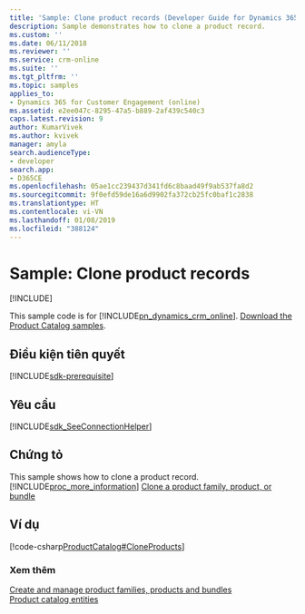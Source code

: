 ```yaml
---
title: 'Sample: Clone product records (Developer Guide for Dynamics 365 for Customer Engagement) | MicrosoftDocs'
description: Sample demonstrates how to clone a product record.
ms.custom: ''
ms.date: 06/11/2018
ms.reviewer: ''
ms.service: crm-online
ms.suite: ''
ms.tgt_pltfrm: ''
ms.topic: samples
applies_to:
- Dynamics 365 for Customer Engagement (online)
ms.assetid: e2ee047c-8295-47a5-b889-2af439c540c3
caps.latest.revision: 9
author: KumarVivek
ms.author: kvivek
manager: amyla
search.audienceType:
- developer
search.app:
- D365CE
ms.openlocfilehash: 05ae1cc239437d341fd6c8baad49f9ab537fa8d2
ms.sourcegitcommit: 9f0efd59de16a6d9902fa372cb25fc0baf1c2838
ms.translationtype: HT
ms.contentlocale: vi-VN
ms.lasthandoff: 01/08/2019
ms.locfileid: "388124"
---
```

# <a name="sample-clone-product-records"></a>Sample: Clone product records

[!INCLUDE[](../includes/cc_applies_to_update_9_0_0.md)]

This sample code is for [!INCLUDE[pn_dynamics_crm_online](../includes/pn-dynamics-crm-online.md)]. [Download the Product Catalog samples](https://code.msdn.microsoft.com/Product-Catalog-Samples-5766194b).  

## <a name="prerequisites"></a>Điều kiện tiên quyết
[!INCLUDE[sdk-prerequisite](../includes/sdk-prerequisite.md)]
  
## <a name="requirements"></a>Yêu cầu  
[!INCLUDE[sdk_SeeConnectionHelper](../includes/sdk-seeconnectionhelper.md)]
  
## <a name="demonstrates"></a>Chứng tỏ  
 This sample shows how to clone a product record. [!INCLUDE[proc_more_information](../includes/proc-more-information.md)] [Clone a product family, product, or bundle](create-manage-product-families-products-bundles-product-properties.md#Clone)  
  
## <a name="example"></a>Ví dụ  
 [!code-csharp[ProductCatalog#CloneProducts](../snippets/csharp/CRMV8/productcatalog/cs/cloneproducts.cs#cloneproducts)]  
  
### <a name="see-also"></a>Xem thêm  
 [Create and manage product families, products and bundles](create-manage-product-families-products-bundles-product-properties.md)   
 [Product catalog entities](product-catalog-entities.md)
